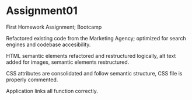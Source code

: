 # Assignment01
First Homework Assignment; Bootcamp

Refactored existing code from the Marketing Agency; optimized for search engines and codebase accesibility.

HTML semantic elements refactored and restructured logically, alt text added for images, semantic elements restructured.

CSS attributes are consolidated and follow semantic structure, CSS file is properly commented.

Application links all function correctly.